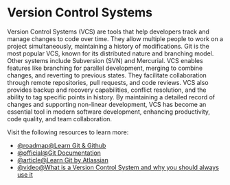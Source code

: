 # Version Control Systems

Version Control Systems (VCS) are tools that help developers track and manage changes to code over time. They allow multiple people to work on a project simultaneously, maintaining a history of modifications. Git is the most popular VCS, known for its distributed nature and branching model. Other systems include Subversion (SVN) and Mercurial. VCS enables features like branching for parallel development, merging to combine changes, and reverting to previous states. They facilitate collaboration through remote repositories, pull requests, and code reviews. VCS also provides backup and recovery capabilities, conflict resolution, and the ability to tag specific points in history. By maintaining a detailed record of changes and supporting non-linear development, VCS has become an essential tool in modern software development, enhancing productivity, code quality, and team collaboration.

Visit the following resources to learn more:

- [@roadmap@Learn Git & Github](https://roadmap.sh/git-github)
- [@official@Git Documentation](https://git-scm.com/docs)
- [@article@Learn Git by Atlassian](https://www.atlassian.com/git)
- [@video@What is a Version Control System and why you should always use it](https://www.youtube.com/watch?v=IeXhYROClZk)
